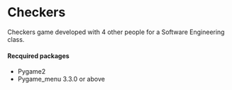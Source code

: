 # Checkers
Checkers game developed with 4 other people for a Software Engineering class.

#### Recquired packages
- Pygame2
- Pygame_menu 3.3.0 or above
